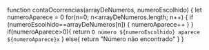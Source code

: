 function contaOcorrencias(arrayDeNumeros, numeroEscolhido) {
let numeroAparece = 0
for(n=0; n<arrayDeNumeros.length; n++) {
  if (numeroEscolhido==arrayDeNumeros[n]) {
    numeroAparece++
  } 
}
if(numeroAparece>0){
return `O número ${numeroEscolhido} aparece ${numeroAparece}x`
} else{
    return "Número não encontrado"
    }
}